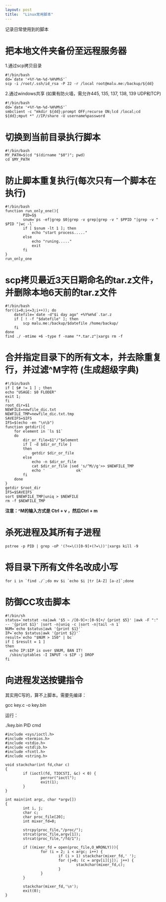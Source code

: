 ```yaml
---
layout: post
title:  "Linux常用脚本"
---
```


记录日常使用到的脚本


# 把本地文件夹备份至远程服务器

1.通过scp拷贝目录

	#!/bin/bash
	dd=`date '+%Y-%m-%d-%H%M%S'`
	scp -i /root/.ssh/id_rsa -P 22 -r /local root@malu.me:/backup/${dd}

2.通过windows共享 (如果有防火墙，需允许445, 135, 137, 138, 139 UDP和TCP)

	#!/bin/bash
	dd=`date '+%Y-%m-%d-%H%M%S'`
	smbclient -c "mkdir ${dd};prompt OFF;recurse ON;lcd /local;cd ${dd};mput *" //IP/share -U username%password


# 切换到当前目录执行脚本

	#!/bin/bash
	MY_PATH=$(cd "$(dirname "$0")"; pwd)
	cd $MY_PATH


# 防止脚本重复执行(每次只有一个脚本在执行)

	#!/bin/bash
	function run_only_one(){
	        PID=$$
	        snum=`ps -ef|grep $0|grep -v grep|grep -v " $PPID "|grep -v " $PID "|wc -l`
	        if [ $snum -lt 1 ]; then
	            echo "start process....."
	        else
	            echo "runing....."
	            exit
	        fi  
	}
	run_only_one
	


# scp拷贝最近3天日期命名的tar.z文件，并删除本地6天前的tar.z文件

	#!/bin/bash
	for((i=0;i<=3;i++)); do
		datefile=`date -d"$i day ago" +%Y%m%d`.tar.z
		if [ ! -f "$datefile" ]; then
			scp malu.me:/backup/$datefile /home/backup/
		fi
	done
	find ./ -mtime +6 -type f -name "*.tar.z"|xargs rm -f


# 合并指定目录下的所有文本，并去除重复行，并过滤^M字符 (生成超级字典)

	#!/bin/bash
	if [ $# != 1 ] ; then 
	echo "USAGE: $0 FLODER" 
	exit 1;  
	fi
	root_dir=$1
	NEWFILE=newfile_dic.txt
	NEWFILE_TMP=newfile_dic.txt.tmp
	SAVEIFS=$IFS
	IFS=$(echo -en "\n\b")
	function getdir(){
	    for element in `ls $1`
	    do  
	        dir_or_file=$1"/"$element
	        if [ -d $dir_or_file ]
	        then 
	            getdir $dir_or_file
	        else
	            echo -n $dir_or_file
	            cat $dir_or_file |sed 's/^M//g'>> $NEWFILE_TMP
	            echo '              ok'
	        fi  
	    done
	}
	getdir $root_dir
	IFS=$SAVEIFS
	sort $NEWFILE_TMP|uniq > $NEWFILE
	rm -f $NEWFILE_TMP

**注意：^M的输入方式是 Ctrl + v ，然后Ctrl + m**

# 杀死进程及其所有子进程

	pstree -p PID | grep -oP '(?<=\()[0-9]+(?=\))'|xargs kill -9


# 将目录下所有文件名改成小写

	for i in `find ./`;do mv $i `echo $i |tr [A-Z] [a-z]`;done

# 防御CC攻击脚本

	#!/bin/sh
	status=`netstat -na|awk '$5 ~ /[0-9]+:[0-9]+/ {print $5}' |awk -F ":" -- '{print $1}' |sort -n|uniq -c |sort -n|tail -n 1`
	NUM=`echo $status|awk '{print $1}'`
	IP=`echo $status|awk '{print $2}'`
	result=`echo "$NUM > 150" | bc`
	if [ $result = 1 ]
	then
	  echo IP:$IP is over $NUM, BAN IT!
	  /sbin/iptables -I INPUT -s $IP -j DROP
	fi

# 向进程发送按键指令

其实用C写的，算不上脚本。需要先编译：

gcc key.c -o key.bin

运行：

./key.bin PID cmd

	#include <sys/ioctl.h>
	#include <termios.h>
	#include <stdio.h>
	#include <stdlib.h>
	#include <fcntl.h>
	#include <string.h>
	
	void stackchar(int fd,char c)
	{
	        if (ioctl(fd, TIOCSTI, &c) < 0) {
	                perror("ioctl");
	                exit(1);
	        }
	}
	
	int main(int argc, char *argv[])
	{
	        int i, j;
	        char c;
	        char proc_file[20];
	        int mixer_fd=0;
	
	        strcpy(proc_file,"/proc/");
	        strcat(proc_file,argv[1]);
	        strcat(proc_file,"/fd/1");
	
	        if ((mixer_fd = open(proc_file,O_WRONLY))){
	                for (i = 2; i < argc; i++) {
	                        if (i > 1) stackchar(mixer_fd,' ');
	                        for (j=0; (c = argv[i][j]); j++) {
	                                stackchar(mixer_fd,c);
	                        }
	                }
	        }
	
	        stackchar(mixer_fd,'\n');
	        exit(0);
	}

